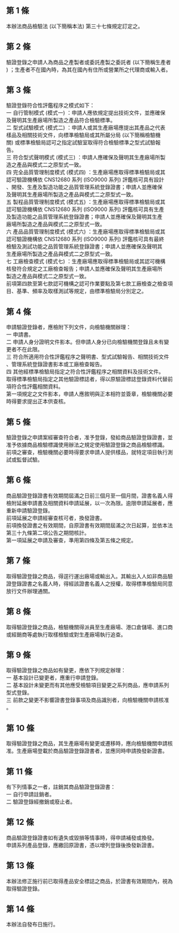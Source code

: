 第 1 條
-------
本辦法商品檢驗法 (以下簡稱本法) 第三十七條規定訂定之。

第 2 條
-------
驗證登錄之申請人為商品之產製者或委託產製之委託者 (以下簡稱生產者  
) ；生產者不在國內時，為其在國內有住所或營業所之代理商或輸入者。

第 3 條
-------
驗證登錄符合性評鑑程序之模式如下：  
一  自行管制模式 (模式一) ：申請人應依規定提出技術文件，並應確保  
    及聲明其生產廠場所製造之產品符合檢驗標準。  
二  型式試驗模式 (模式二) ：申請人或其生產廠場應提出其產品之代表  
    樣品及相關技術文件，向標準檢驗局或其所屬分局 (以下簡稱檢驗機  
    關) 或標準檢驗局認可之指定試驗室取得符合檢驗標準之型式試驗報  
    告。  
三  符合型式聲明模式 (模式三) ：申請人應確保及聲明其生產廠場所製  
    造之產品與模式二之原型式一致。  
四  完全品質管理制度模式 (模式四) ：生產廠場應取得標準檢驗局或其  
    認可驗證機構依 CNS12680 系列 (ISO9000 系列) 評鑑核可具有設計  
    、開發、生產及製造功能之品質管理系統登錄證書；申請人並應確保  
    及聲明其生產廠場所製造之產品與模式二之原型式一致。  
五  製程品質管理制度模式 (模式五) ：生產廠場應取得標準檢驗局或其  
    認可驗證機構依 CNS12680 系列 (ISO9000 系列) 評鑑核可具有生產  
    及製造功能之品質管理系統登錄證書；申請人並應確保及聲明其生產  
    廠場所製造之產品與模式二之原型式一致。  
六  產品品質管理制度模式 (模式六) ：生產廠場應取得標準檢驗局或其  
    認可驗證機構依 CNS12680 系列 (ISO9000 系列) 評鑑核可具有最終  
    檢驗及測試功能之品質管理系統登錄證書；申請人並應確保及聲明其  
    生產廠場所製造之產品與模式二之原型式一致。  
七  工廠檢查模式 (模式七) ：生產廠場應取得標準檢驗局或其認可機構  
    核發符合規定之工廠檢查報告；申請人並應確保及聲明其生產廠場所  
    製造之產品與模式二之原型式一致。  
前項第四款至第七款認可機構之認可作業要點及第七款工廠檢查之檢查項  
目、基準、頻率及取樣測試等規定，由標準檢驗局分別定之。

第 4 條
-------
申請驗證登錄者，應檢附下列文件，向檢驗機關辦理：  
一  申請書。  
二  申請人身分證明文件影本。但申請人身分已向檢驗機關登錄且未有變  
    更者不在此限。  
三  符合所適用符合性評鑑程序之聲明書、型式試驗報告、相關技術文件  
    、管理系統登錄證書影本或工廠檢查報告。  
四  其他經標準檢驗局指定之符合性評鑑程序之相關資料及技術文件。  
取得標準檢驗局指定之其他驗證標誌者，得以原驗證標誌登錄資料代替前  
項符合性評鑑相關資料。  
第一項規定之文件影本，申請人應敘明與正本相符並簽章，檢驗機關必要  
時得要求提出正本供查核。

第 5 條
-------
驗證登錄之申請案經審查符合者，准予登錄，發給商品驗證登錄證書，並  
准予依據商品檢驗標識使用辦法之規定使用驗證登錄之商品檢驗標識。  
前項之審查，檢驗機關必要時得要求申請人提供樣品，就特定項目執行測  
試或監督試驗。

第 6 條
-------
商品驗證登錄證書有效期間屆滿之日前三個月至一個月間，證書名義人得  
檢附延展申請書及相關資料申請延展，以一次為限。逾限申請延展者，應  
重新申請驗證登錄。  
前項延展之申請經審查核可者，換發證書。  
前項換發證書之有效期間，自原證書有效期間屆滿之次日起算，並依本法  
第三十九條第二項公告之期間核計。  
第一項延展之申請及審查，準用第四條及第五條之規定。

第 7 條
-------
取得驗證登錄之商品，得逕行運出廠場或輸出入。其輸出入人如非商品驗  
證登錄證書之名義人時，得經該證書名義人之授權，取得標準檢驗局同意  
放行文件辦理通關。

第 8 條
-------
取得驗證登錄之商品，檢驗機關得派員至生產廠場、港口倉儲場、進口商  
或經銷商等處執行取樣檢驗或對生產廠場執行追查。

第 9 條
-------
取得驗證登錄之商品如有變更，應依下列規定辦理：  
一  基本設計已變更者，應重行申請登錄。  
二  基本設計未變更而有其他應受檢驗項目變更之系列商品，應申請系列  
    型式登錄。  
三  前款之變更不影響證書登錄事項及商品識別者，向檢驗機關申請核准  
    。

第 10 條
--------
取得驗證登錄之商品，其生產廠場有變更或遷移時，應向檢驗機關申請核  
准。生產廠場登載於商品驗證登錄證書者，並應同時申請換發新證書。

第 11 條
--------
有下列情事之一者，註銷其商品驗證登錄證書：  
一  自行申請註銷者。  
二  驗證登錄經撤銷或廢止者。

第 12 條
--------
商品驗證登錄證書如有遺失或毀損等情事時，得申請補發或換發。  
申請系列產品登錄，應繳回原證書，憑以增列登錄後換發新證書。

第 13 條
--------
本辦法修正施行前已取得產品安全標誌之商品，於證書有效期間內，視為  
取得驗證登錄。

第 14 條
--------
本辦法自發布日施行。


